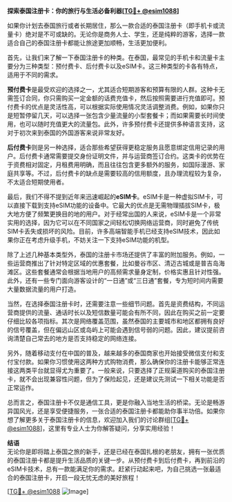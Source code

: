 **探索泰国注册卡：你的旅行与生活必备利器[[TG💪+ @esim1088](https://t.me/s/esim1088)]**

如果你计划去泰国旅行或者长期居住，那么一款合适的泰国注册卡（即手机卡或流量卡）绝对是不可或缺的。无论你是商务人士、学生，还是纯粹的游客，选择一款适合自己的泰国注册卡都能让旅途更加顺畅，生活更加便利。

首先，让我们来了解一下泰国注册卡的种类。在泰国，最常见的手机卡和流量卡主要分为三种类型：预付费卡、后付费卡以及eSIM卡。这三种类型的卡各有特点，适用于不同的需求。

**预付费卡**是最受欢迎的选择之一，尤其适合短期游客和预算有限的人群。这种卡无需签订合同，你只需购买一定金额的话费充值卡，然后按照需要进行充值即可。预付费卡的优点是灵活性高，可以根据实际使用情况灵活调整消费。例如，如果你只是短暂停留几天，可以选择一张包含少量流量的小型套餐卡；而如果需要长时间使用，也可以随时充值更大的流量包。此外，许多预付费卡还提供多种语言支持，这对于初次来到泰国的外国游客来说非常友好。

**后付费卡**则是另一种选择，适合那些希望获得更稳定服务且愿意绑定信用记录的用户。后付费卡通常需要提交身份证明文件，并与运营商签订合约。这类卡的优势在于资费相对固定，月租费用明确，而且往往包含更多额外的服务，如国际漫游、家庭共享等。不过，后付费卡的缺点是需要较高的信用额度，且办理流程较为复杂，不太适合短期使用者。

最后，我们不得不提到近年来迅速崛起的**eSIM卡**。eSIM卡是一种虚拟SIM卡，可以直接下载到支持eSIM功能的设备中。它最大的优点是无需物理插拔SIM卡，极大地方便了频繁更换目的地的用户。对于经常出国的人来说，eSIM卡是一个非常实用的选择，因为它可以在不同国家之间轻松切换网络运营商，同时避免了传统SIM卡丢失或损坏的风险。目前，许多高端智能手机已经支持eSIM技术，因此如果你正在考虑升级手机，不妨关注一下支持eSIM功能的机型。

除了上述几种基本类型外，泰国的注册卡市场还提供了丰富的附加服务。例如，一些运营商推出了针对特定区域的优惠套餐，比如曼谷市区、清迈古城或是普吉岛海滩区。这些套餐通常会根据当地用户的高频需求量身定制，价格实惠且针对性强。此外，还有一些专门面向游客设计的“一日通”或“三日通”套餐，专为短时间内需要大量数据流量的用户打造。

当然，在选择泰国注册卡时，还需要注意一些细节问题。首先是资费结构，不同运营商提供的流量、通话时长以及短信数量可能会有所不同，因此在购买之前一定要仔细比较各项指标。其次是网络覆盖范围，虽然泰国的主要城市和地区都拥有良好的信号覆盖，但在偏远山区或岛屿上可能会遇到信号弱的问题。因此，建议提前咨询清楚自己常去的地方是否支持稳定的网络连接。

另外，随着移动支付在中国的普及，越来越多的泰国商家也开始接受微信支付和支付宝付款。如果你习惯使用这两种方式购物消费，那么确保你的注册卡能够正常连接这两类平台就显得尤为重要了。一般来说，只要选择了正规渠道购买的泰国注册卡，就不会出现兼容性问题，但为了保险起见，还是建议先测试一下相关功能是否正常运作。

总而言之，泰国注册卡不仅是通信工具，更是你融入当地生活的桥梁。无论是畅游异国风光，还是享受便捷服务，一张合适的泰国注册卡都能助你事半功倍。如果你想了解更多关于泰国注册卡的信息，欢迎加入我们的讨论群组[[TG💪+ @esim1088](https://t.me/s/esim1088)]，这里有专业人士为你解答疑问，分享实用经验！

**结语**  
无论你是即将踏上泰国之旅的新手，还是已经在泰国扎根的老朋友，拥有一张优质的泰国注册卡都是提升生活品质的关键一步。从预付费卡到后付费卡，再到前沿的eSIM卡技术，总有一款能满足你的需求。赶紧行动起来吧，为自己挑选一张最适合的泰国注册卡，开启一段无忧无虑的美好旅程！  

[[TG💪+ @esim1088](https://t.me/s/esim1088) ![Image](https://i.postimg.cc/4NQfJmqS/Snipaste-2025-05-13-00-14-12.png)]